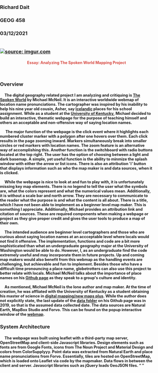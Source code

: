 <h3> Richard Dait
<h3> GEOG 458
<h3> 03/12/2021

</br>
</br>
</br>
<a href="https://imgur.com/nXOsuW9"><img src="https://i.imgur.com/nXOsuW9.png" title="source: imgur.com" /></a>
<h2> <p align="center">  <b> Essay: Analyzing The Spoken World Mapping Project</b> </p> </br>
<h3><b> Overview</b></br>
<h4> <p align="left">&nbsp;&nbsp;&nbsp;&nbsp;&nbsp;The digital geography related project I am analyzing and critiquing is <a href="https://mikus31.github.io/the-spoken-world/">The Spoken World</a> by Michael McNeil. It is an interactive worldwide webmap of location name pronunciations. The cartographer was inspired by his inability to help his nine year old cousin, Asher, say <a href="https://github.com/mikus31/the-spoken-world">Icelandic</a> places for his school assignment. While as a student at the <a href="https://newmapsplus.as.uky.edu/explore-new-maps">University of Kentucky</a>, Michael decided to build an interactive, thematic webpage for the purpose of teaching himself and others an acceptable and non-offensive way of saying location names.
</br>
</br>
&nbsp;&nbsp;&nbsp;&nbsp;&nbsp; The major function of the webpage is the click event where it highlights each numbered cluster marker with a polygon after one hovers over them. Each click results in the page zooming inward. Markers simultaneously break into smaller circles or red markers with location names. The zoom feature is an alternative way of accomplishing this. Another function is the switchboard with radio buttons located at the top right. The user has the option of choosing between a light and dark basemap. A simple, yet useful function is the ability to minmize the splash window with either the arrow or list icons. There is also an attribution 'i' button that displays information such as who the map maker is and data sources, when it is clicked.
</br>
</br>
&nbsp;&nbsp;&nbsp;&nbsp;&nbsp;While the webpage is nice to look at and fun to play with, it is unfortunately missing key map elements. There is no legend to tell the user what the symbols are, what the colors represent and what the numerical values mean. Additionally, it is without a scale bar and north arrow. They are necessary to communicate to the reader what the purpose is and what the content is all about. There is a title, which I have not been able to implement as a beginner level map maker. This is something I appreciate. Additionally, Michael provides an attribution link and citation of sources. These are required components when making a webpage or project as they give proper credit and gives the user tools to produce a map of their own.
</br>
</br>
&nbsp;&nbsp;&nbsp;&nbsp;&nbsp;The intended audience are beginner level cartographers and those who are curious about saying location names at an accceptable level where locals would not find it offensive. The implementation, functions and code are a bit more sophisticated than what an undergraduate geography major at the University of Washington would be able to do. However, I, as an undergraduate find the code extremely useful and may incorporate them in future projects. Up and coming map makers would also benefit from this webmap as the handling events are challenging, but achievable and fun to implement. Besides those who have a difficult time pronouncing a place name, globetrotters can also use this project to better relate with locals. Michael McNeil talks about the importance of place names on his <a href="https://github.com/mikus31/the-spoken-world">Github page</a> as they speak to a group's culture and identity.
</br>
</br>
&nbsp;&nbsp;&nbsp;&nbsp;&nbsp;As mentioned, Michael McNeil is the lone author and map maker. At the time of creation, he was affliated with the University of Kentucky as a student obtaining his master of science in <a href="https://newmapsplus.as.uky.edu/">digital mapping/new maps plus</a>. While the author does not explicitly state, the last update of the <a href="https://github.com/mikus31/the-spoken-world/tree/master/data">data folder</a> on his Github page was in 2019, so that is the assumed data collected date. The data sources are Natural Earth, MapBox Studio and Forvo. This can be found on the popup interactive window of the <a href="https://mikus31.github.io/the-spoken-world/">webmap</a>.
</p>
<h3><b> System Architecture</b></br>
<h4><p align="left">&nbsp;&nbsp;&nbsp;&nbsp;&nbsp;The webpage was built using leaflet with a third-party map server, OpenStreetMap and client-side Javascript libraries. Design elements such as fonts are from Google Fonts, icons from The Noun Project and Material Design and colors from ColorSupplyyy. Point data was extracted from Natural Earth and place name pronunciations from Forvo. Essentially, tiles are hosted on OpenStreetMap, which is loaded onto Leaflet via code by the mapmaker. Data flows in between the client and server. Javascript libraries such as jQuery loads GeoJSON files. <q> <!doctype html>
<html lang="en">

<head>
    <title>The Spoken World</title>
    <meta charset=utf-8 />
    <meta name="viewport" content="width=device-width, initial-scale=1.0, maximum-scale=1.0, user-scalable=no" />
    <!-- Leaflet CSS -->
    <link rel="stylesheet" href="https://unpkg.com/leaflet@1.4.0/dist/leaflet.css" integrity="sha512-puBpdR0798OZvTTbP4A8Ix/l+A4dHDD0DGqYW6RQ+9jxkRFclaxxQb/SJAWZfWAkuyeQUytO7+7N4QKrDh+drA==" crossorigin="" />
    <!-- Marker Clusters -->
    <link rel="stylesheet" href="libs/Leaflet.markercluster/MarkerCluster.Default.css">
    <link rel="stylesheet" href="libs/Leaflet.markercluster/MarkerCluster.css">
    <!-- Google Fonts -->
    <link href="https://fonts.googleapis.com/css?family=Lato|Oswald" rel="stylesheet">
    <!--font-family: 'Oswald', sans-serif;
    font-family: 'Lato', sans-serif;-->
    <!-- Sidebar V-2 -->
    <link rel="stylesheet" href="libs/sidebar-v2/leaflet-sidebar.css" />
    <!-- Google Icons -->
    <link rel="stylesheet" href="https://fonts.googleapis.com/icon?family=Material+Icons">
    <style>
        body {
            padding: 0;
            margin: 0;
        }

        h1 {
            font-family: 'Oswald', sans-serif;
            font-size: 4.5em;
            color: white;
            text-align: center;
        }

        h2 {
            font-family: 'Oswald', sans-serif;
            font-size: 1em;
            color: #d74840;
        }

        p {
            font-family: 'Lato', sans-serif;
            font-size: .9em;
        }

        html,
        body,
        #map {
            height: 100%;
            width: 100vw;
        }

        #sound {
            z-index: 1999;
            bottom: 12px;
            left: 61px;
            position: absolute;
        }

        audio {
            z-index: 1999;
            bottom: 13px;
            left: 61px;
            position: absolute;
        }
    </style>
</head>

<body>
    <div id="sidebar" class="sidebar collapsed">
        <!-- Nav tabs -->
        <div class="sidebar-tabs">
            <ul role="tablist">
                <li><a href="#home" role="tab"><i class="material-icons">toc</i></a></li>
                <!--                <li><a href="#search" role="tab"><i class="material-icons">search</i></a></li>-->
                <!--                <li><a href="#audio" role="tab"><i class="material-icons">hearing</i></a></li>-->
                <li><a href="#share" role="tab"><i class="material-icons">share</i></a></li>
                <!--                <li class="disabled"><a href="#messages" role="tab"><i class="material-icons">mail_outline</i></a></li>-->
            </ul>
            <ul role="tablist">
                <li><a href="#info" role="tab"><i class="material-icons">info</i></a></li>
                <!--                <li><a href="#settings" role="tab"><i class="material-icons">settings</i></a></li>-->
                <!--                <li><a href="https://github.com/mikus31/the-spoken-world" role="tab" target="_blank"><i class="material-icons">link</i></a></li>-->
            </ul>
        </div>
        <!-- Tab panes -->
        <div class="sidebar-content">
            <div class="sidebar-pane" id="home">
                <h1 class="sidebar-header">The Spoken World<span class="sidebar-close"><i class="material-icons">chevron_left</i></span>
                </h1>
                <p>An interactive worldwide map of place-name pronunciations.</p>
                <p>To begin using the map, close this popup by clicking on the arrow above. On the map, you can zoom in, zoom out, and pan using your mouse (on desktop) or fingers (on mobile or tablet). Clicking on a numbered cluster marker also will zoom in to the map. </p>
                <p>To access the audio for a particular place, click on the red map markers and then on the play button.</p>
                <p>Some places on the map may not have pronunciations yet. You can contribute to the completion of the map by submitting a missing pronunciation on the website <a href='https://forvo.com/' target="_blank">Forvo.com</a>.</p>
                <p>Read more about the project <a href='https://github.com/mikus31/the-spoken-world' target="_blank">on GitHub</a>.</p>
            </div>
            <!--<div class="sidebar-pane" id="audio">
                <h1 class="sidebar-header">Audio History<span class="sidebar-close"><i class="material-icons">chevron_left</i></span></h1>
                <p>Audio controls?</p>
                <p>Last five?</p>
                <p>Most popular?</p>
            </div>-->
            <!--<div class="sidebar-pane" id="search">
    <h1 class="sidebar-header">Search<span class="sidebar-close"><i class="material-icons">chevron_left</i></span></h1>
    <p>Embed <a href='https://github.com/stefanocudini/leaflet-search' target="_blank">leaflet-search?</a></p>
</div>-->
            <div class="sidebar-pane" id="info">
                <h1 class="sidebar-header">More Information<span class="sidebar-close"><i class="material-icons">chevron_left</i></span></h1>
                <h2>Data Sources</h2>
                <p>Populated places point data from <a href='http://www.naturalearthdata.com/' target="_blank">Natural Earth</a>.</p>
                <p>Custom basemaps created in <a href='https://www.mapbox.com/' target="_blank">Mapbox Studio</a>.</p>
                <p>Place-name pronunciations from <a href='https://forvo.com/' target="_blank">Forvo</a>.</p>
                <h2>Mapping Libraries</h2>
                <p><a href='https://leafletjs.com/' target="_blank">Leaflet JS</a></p>
                <p><a href='https://github.com/Leaflet/Leaflet.markercluster' target="_blank">Leaflet Marker Cluster</a></p>
                <p><a href='https://github.com/Turbo87/sidebar-v2' target="_blank">Leaflet Sidebar-v2</a></p>
                <h2>Design Elements</h2>
                <p>Fonts from <a href='https://fonts.google.com/' target="_blank">Google Fonts</a>.</p>
                <p>Icons from <a href='https://thenounproject.com/' target="_blank">The Noun Project</a> and <a href='https://material.io/' target="_blank">Material Design</a>.</p>
                <p>Colors by <a href='http://stevescott.com.au/' target="_blank">Steven Scott</a> via <a href='https://colorsupplyyy.com/app' target="_blank">ColorSupplyyy</a>, where I spent hours playing with their fun color picking tool!</p>
                <h2>Acknowledgments</h2>
                <p>Special thanks to <a href='https://stpao.org/' target="_blank">Louis Fitzmorris</a>, Rich Donohue, the New Maps Plus Slack channel, my cousin Asher for inspiring <a href='https://github.com/mikus31/the-spoken-world' target="_blank">the project</a>, and my supportive, honest-feedback-providing wife Sarah.</p>
                <h2>About</h2>
                <p>Master's Degree project by <a href='https://www.linkedin.com/in/michael-mcneil-8279ba51/' target="_blank">Michael McNeil</a> for <a href='https://newmapsplus.as.uky.edu/' target="_blank">New Maps Plus</a> at the <a href='http://www.uky.edu/UKHome/' target="_blank">University of Kentucky</a>.</p>
                <p>Publication Date: 2019-06-13</p>
            </div>
            <div class="sidebar-pane" id="share">
                <h1 class="sidebar-header">Share This Map!<span class="sidebar-close"><i class="material-icons">chevron_left</i></span></h1>
                <p><a href="https://twitter.com/home?status=The%20Spoken%20World,%20an%20interactive%20map%20of%20place-name%20pronunciations%20(by%20%40mikusthetiger%20for%20%40newmapsplus%20%40universityofky)%20---%3E%20%20https%3A//mikus31.github.io/the-spoken-world/" target="_blank">Share on Twitter</a></p>
                <p><a href="https://www.facebook.com/sharer/sharer.php?u=https%3A//mikus31.github.io/the-spoken-world/" target="_blank">Share on Facebook</a></p>
                <p><a href="https://www.linkedin.com/shareArticle?mini=true&url=https%3A//mikus31.github.io/the-spoken-world/&title=The%20Spoken%20World&summary=An%20interactive%20map%20of%20place-name%20pronunciations.&source=" target="_blank">Share on LinkedIn</a></p>
            </div>
            <div class="sidebar-pane" id="settings">
                <h1 class="sidebar-header">Settings<span class="sidebar-close"><i class="material-icons">chevron_left</i></span></h1>
                <p>Light Mode / Dark Mode switch?</p>
                <p>Choose language?</p>
            </div>
        </div>
    </div>
    <div id="map" class="sidebar-map">
        <!--        <button id="sound">click for audio</button>-->
    </div>
    <script src="https://cdnjs.cloudflare.com/ajax/libs/jquery/3.1.1/jquery.min.js"></script>
    <script src="https://unpkg.com/leaflet@1.4.0/dist/leaflet.js" integrity="sha512-QVftwZFqvtRNi0ZyCtsznlKSWOStnDORoefr1enyq5mVL4tmKB3S/EnC3rRJcxCPavG10IcrVGSmPh6Qw5lwrg==" crossorigin=""></script>
    <script src='https://api.mapbox.com/mapbox.js/v3.2.0/mapbox.js'></script>
    <script src="https://unpkg.com/leaflet.markercluster@1.4.1/dist/leaflet.markercluster.js"></script>
    <script src="https://d3js.org/d3-dsv.v1.min.js"></script>
    <script src="https://d3js.org/d3-fetch.v1.min.js"></script>
    <script src="https://d3js.org/d3.v5.min.js"></script>
    <script src="libs/sidebar-v2/leaflet-sidebar.js"></script>
    <script>
        // create map
        L.mapbox.accessToken = 'pk.eyJ1IjoibWlrdXMzMSIsImEiOiJjazFjNWJibXcwYTJ6M3BxbjExaTAxMDFvIn0.-jtTOhL7aN53DazF5RRvxw';
        // add light mode and dark mode here
        var lightMode = L.mapbox.styleLayer('mapbox://styles/mikus31/cjajul8jxb6212rq7ly2wgenz')
            , darkMode = L.mapbox.styleLayer('mapbox://styles/mikus31/cjuvg0hhxc3011fpo0h58juwq');
        // initialize the map in lightMode
        var map = L.map('map', {
            layers: [lightMode]
        });
        // create text for basemap switcher box
        var baseMaps = {
            "Light Basemap": lightMode
            , "Dark Basemap": darkMode
        };
        // add the basemap switcher box to the map
        L.control.layers(baseMaps).addTo(map);
        // allow map to access user's location?
        /*map.locate({
            setView: true
            , maxZoom: 16
        });*/
        // create custom marker icon
        var audioIcon = L.icon({
            iconUrl: 'images/marker-red.png'
            , iconSize: [40, 40], // size of the icon
            iconAnchor: [20, 20], // point of the icon which will correspond to marker's location
            popupAnchor: [0, 0]
                // point from which the popup should open relative to the iconAnchor
        });
        // load places geojson and call function to add data to map
        $.getJSON("data/places-newtable.geojson", function (data) {
            drawPlaces(data);
        });
        // add sidebar to map
        var sidebar = L.control.sidebar('sidebar').addTo(map);
        sidebar.open('home');
        // add function to close sidebar when user zooms in
        // map.setZoom in drawPlaces is causing this to fire when the page loads ... is there a way to delay this function until the user zooms in?
        /*map.on('zoom', function () { sidebar.close(); });*/
        function drawPlaces(data) {
            var places = L.geoJson(data);
            // set the zoom/center to the extent of the geojson
            map.fitBounds(places.getBounds());
            // and then zoom in a tad
            map.setZoom(map.getZoom() + .5);
            // set the max bounds to prevent user from scrolling beyond bounds?
            map.setMaxBounds(map.getBounds());
            // create new markerClusterGroup
            var markers = L.markerClusterGroup();
            // close the sidebar when cluster is clicked
            markers.on('clusterclick', function () {
                sidebar.close();
            });
            // loop through all the features
            data.features.forEach(function (feature) {
                // create a new Leaflet marker for each
                var coords = feature.geometry.coordinates
                    , marker = L.marker([coords[1], coords[0]], {
                        icon: audioIcon
                    });
                // create a tooltip for the markers ...
                var props = feature.properties;
                // console.log(props.nameascii);
                var placesPopup = props.nameascii;
                // ... and bind it to the markers
                marker.bindTooltip(placesPopup);
                // add the individual markers to the markerClusterGroup
                markers.addLayer(marker);
                marker.feature = {
                    properties: {
                        placeName: props.nameascii
                    }
                }
                marker.on('click', function () {
                    // close the sidebar if still open
                    sidebar.close();
                    let placeName = this.feature.properties.placeName;
                    console.log(placeName)
                    let url = 'https://apifree.forvo.com/key/f08a91897cb826f93096d8ea72e87c4e/format/json/action/standard-pronunciation/word/' + placeName;
                    console.log(url)
                    getPath(url);
                });
            });
            // add the markerClusterGroup to the map
            map.addLayer(markers);
        }

        function getPath(path) {
            $.ajax({
                    url: path
                    , type: 'GET'
                    , dataType: 'jsonp'
                    , cors: true
                    , contentType: 'application/json'
                    , secure: true
                    , headers: {
                        'Access-Control-Allow-Origin': '*'
                    , }
                    , beforeSend: function (xhr) {
                        xhr.setRequestHeader("Authorization", "Basic " + btoa(""));
                    }
                    , success: function (data) {
                            let mp3Path = data.items[0].pathmp3;
                            let oggPath = data.items[0].pathogg;
                            d3.select('audio').remove();
                            d3.select('body').append('audio').attr('controls', '').append('source').attr('type', 'audio/mpeg').attr('src', mp3Path)
                            d3.select('audio').append('source').attr('type', 'audio/ogg').attr('src', oggPath)
                        }
                        // what if forvo does not have a pronunciation yet for a place?
                        // can create a failure function to drive users to the forvo site to submit one?

                    , failure: function (data) {
                        console.log('uh oh, no audio file!')
                    }
                })
                // console.log(url);
        }
    </script>
</body>

</html></q></p>
<h3><b> UI/UX and Web Mapping Design </b></br>
<h4><p align="left">&nbsp;&nbsp;&nbsp;&nbsp;&nbsp;The Spoken World project supports responsive design. It was tested on three devices. The webpage's functions and features work beautifully on my laptop. There is no image distortion or reduction in resolution when I click on markers or toggle between basemaps. The image quality remains crisp throughout and the performance (e.g., transition between zooms) of the page is consistent. In other words, it does not lag. As for my mobile phone, the webpage works seemlessly on mobile and desktop version. Surprisingly, the animated effects after clicking on the markers do not produce a delay. Radio buttons for the basemaps respond to my selection and the zoom feature works efficiently. The webpage automatically resize according to the mobile version on my phone. When I switch to desktop site, the page enlarges without any performance lag or distortion. As for my roommate's ipad, there were no issues. The webpage responds to my behavior accordingly. For example, when I rotate the device landscape mode, it adjust itself to fit the screen size. As with the other devices, images are crisp throughout and transitions age smooth after each event.
</br>
</br>
&nbsp;&nbsp;&nbsp;&nbsp;&nbsp;There are two basemaps - light and dark. They were customized on <a href="https://www.mapbox.com/">MapBox Studio</a>. In my opinion, they are well-made and excellent choices as one caters to the playful crowd, while the other accentuates the colorful numbered cluster markers. You cannot go wrong with either one.
</br>
</br>
&nbsp;&nbsp;&nbsp;&nbsp;&nbsp;
Since the purpose of the webpage is to help the user pronounce a particular location, the map layer is not thematic. It does not display a geographic pattern or phenomena. I would say it is more of a reference map as the end marker produces the name of the place. Additionally, the map is one color and symbols are not proportional to any data.
</br>
</br>
&nbsp;&nbsp;&nbsp;&nbsp;&nbsp; There are several interactive features. First is the mouse event that let a user hover over a symbol. If one hover, scroll over or clicks on a red marker, the location name appears. The same behavior can be applied to the colorful circular objects. However, a polygon encircles
the circular symbol. Another interactive feature is the click event. After the click is fired, a numbered cluster circle either breaks into small circles, or turns into multiple red location markers. Another interactive feature is the switchboard with radio buttons where a user can toggle between basemaps. This is a useful tool, especially for those who prefer to look at a webpage in a different light. Besides allowing a user to zoom in and out of a page, it fires the same event as clicking on a circle. The introduction window is also interactive as you are able to expand or contract it and click on numerous links associated with the webpage.</p>
<h3><b>Pros and Cons</b></br>
<h4><p align="left">&nbsp;&nbsp;&nbsp;&nbsp;&nbsp; One reason why I chose this project to analyze oppose to others is, it is visually pleasing. At first glance, my eyes could not help but be attracted to the choice of colors and setup of the map. In my opinion, one huge flaw that beginner to mid level cartographers make is selecting the wrong color scheme. I am guilty of this. Michael selected bright and fun colors such as yellow and orange that are not only nice to look at, but they go hand-in-hand with the purpose of the project. Additionally, the map is set at a perfect scale as you are able to clearly see the study/geography area and points of interest to understand the intended use. Another thing that I absolutely love are the numerous handling events. One is the ability to toggle back and forth between two basemaps via radio buttons. The choices are simple and brilliant - light and dark. Another interactive event that makes a world of a difference is the splash window. Not only does it contain a share button with working url links, but there is an option to contract it. Furthermore, Michael provides an attribution or more information icon ('i') that displays a ton of information. A few include data sources, mapping libraries and an about me segment. As an aspiring cartographer, I find this extremely helpful and will incorporate a similar style in the future. The last positive that is worth mentioning is the result from clicking on a numbered cluster marker. As you click on a circle, it quickly breaks apart into smaller circles or red markers with the name of the zoomed in location. This can also be done using the zoom button. I find this useful because as a user, I like to have options.</br></br>&nbsp;&nbsp;&nbsp;&nbsp;&nbsp;While the interactive webpage project has a lot of positive traits, I noticed a few cons. The obvious one is the inoperable audio option. This could be due to a flaw in the code or the cartographer disabling or removing part of it. Regardless, I was looking forward to hearing the right pronounciation of the location names. After all, the project is built around this. The only other negative is, the webpage is missing two necessary map elements - legend and scale. While the splash page window includes a brief summary of the project, I had to click on the associated Github to clarify any misunderstanding. A map legend is essential for the reader to grasp what the symbols, color scheme and numerical values represent.</p><p align="left"></p>
<h3><b>Reflection</b></br>
<h4><p align="left">&nbsp;&nbsp;&nbsp;&nbsp;&nbsp;While this webpage is playful and informative, it reminds me of three readings from this past quarter. The first is <a href="https://drive.google.com/file/d/1aqMFkewNT9s9nrAecAVYiaBAbtCrf7xj/view">Affective Geovisualisations</a> by Stuart Aitken and James Craine. They are pushing for more emotions in the world of geography and mapmaking via moving images or something similar. While the Spoken World project does not contain moving images, in my opinion, it can be an emotionally charged experience. When a user clicks on a red marker and the pronounciation is mentioned, it can spark an emotional response, especially if the user is unable to say the name correctly. Mapmaking does not have to incorporate moving images to stir emotions and affect change. An interactive map with a unique purpose can do just that. Users will be absorbed by the thought of saying a place's name over and over again, until they master the acceptable pronounciation according to locals. Another reading that this webpage reminded me of is <a href="https://drive.google.com/file/d/1T7ChuOnaKrgjTVhAeV_Niei2pqCWiiqK/view">Introducing Code/Space</a> The idea that code or software creates space aligns perfectly with what the author is trying to achieve - <blockquote> an effort to elevate local, authoritative pronunciations to the global level.</blockquote> His code may in fact, produce space as users who perfect an acceptable way of saying a location's name, will be empowered to travel to distant places without the worry of offending locals or not saying things right. The last reading centers on the concept of intent regarding algorithms. While the purpose of the Spoken World project is to inform and educate, one cannot help but think about other webpages that have similar features with a different intent. Algorithms and code are powerful. They can cause harm and injustice. Luckily, the webpage is nothing more than a learning experience.
<h3><p align="center"><b>References</b></br>
<h4><ol type = "1"><li>McNeil, Michael. 2015. <i>The Spoken World</i>. https://mikus31.github.io/the-spoken-world/ (Accessed on 03/09/2021).</li><li>University of Kentucky, College of Arts and Sciences. 2015. <i>Explore New Maps: Examples of NMP Student Maps</i>. https://newmapsplus.as.uky.edu/explore-new-maps (Accessed on 03/09/2021).</li><li>Michael Mcneil: Digital Mapping Gallery. 2021. <i>Main Page</i>. https://mikus31.github.io/ (Accessed on 03/12/2021).</li><li>Github. 2021. <i>mikus31: the-spoken-world</i>. https://mikus31.github.io/ (Accessed on 03/12/2021).</li><li>Aitken, Stuart and Craine, James. 2006. <i>Affect Geovisualisations</i>. https://drive.google.com/file/d/1aqMFkewNT9s9nrAecAVYiaBAbtCrf7xj/view (Accessed on 03/12/2021).</li><li>Dodge, Rob and Dodge, Martin. 2011. <i>Chapter 1: Introducing Code/Space</i>. https://drive.google.com/file/d/1T7ChuOnaKrgjTVhAeV_Niei2pqCWiiqK/view (Accessed on 03/12/2021).</li><li>Amoore, Louise. 2020. <i>Chapter 3: Cloud Ethics. https://drive.google.com/file/d/1C3925q917K7cD8-NEbw_Yik_X0oCeSfd/view</i> (Accessed on 03/12/2021).</li></ol>

